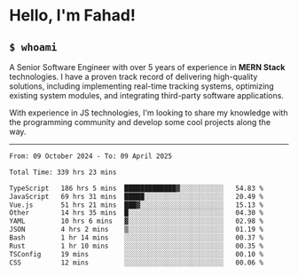 <h1>Hello, I'm Fahad!</h1>

<h2><code>$ whoami</code></h2>

A Senior Software Engineer with over 5 years of experience in **MERN Stack** technologies. I have a proven track record of delivering high-quality solutions, including implementing real-time tracking systems, optimizing existing system modules, and integrating third-party software applications.

With experience in JS technologies, I'm looking to share my knowledge with the programming community and develop some cool projects along the way.

---

<!--START_SECTION:waka-->

```txt
From: 09 October 2024 - To: 09 April 2025

Total Time: 339 hrs 23 mins

TypeScript   186 hrs 5 mins  █████████████▓░░░░░░░░░░░   54.83 %
JavaScript   69 hrs 31 mins  █████░░░░░░░░░░░░░░░░░░░░   20.49 %
Vue.js       51 hrs 21 mins  ███▓░░░░░░░░░░░░░░░░░░░░░   15.13 %
Other        14 hrs 35 mins  █░░░░░░░░░░░░░░░░░░░░░░░░   04.30 %
YAML         10 hrs 6 mins   ▓░░░░░░░░░░░░░░░░░░░░░░░░   02.98 %
JSON         4 hrs 2 mins    ▒░░░░░░░░░░░░░░░░░░░░░░░░   01.19 %
Bash         1 hr 14 mins    ░░░░░░░░░░░░░░░░░░░░░░░░░   00.37 %
Rust         1 hr 10 mins    ░░░░░░░░░░░░░░░░░░░░░░░░░   00.35 %
TSConfig     19 mins         ░░░░░░░░░░░░░░░░░░░░░░░░░   00.10 %
CSS          12 mins         ░░░░░░░░░░░░░░░░░░░░░░░░░   00.06 %
```

<!--END_SECTION:waka-->

<!--
**heyFahad/heyFahad** is a ✨ _special_ ✨ repository because its `README.md` (this file) appears on your GitHub profile.

Here are some ideas to get you started:

- 🔭 I’m currently working on ...
- 🌱 I’m currently learning ...
- 👯 I’m looking to collaborate on ...
- 🤔 I’m looking for help with ...
- 💬 Ask me about ...
- 📫 How to reach me: ...
- 😄 Pronouns: ...
- ⚡ Fun fact: ...
-->
